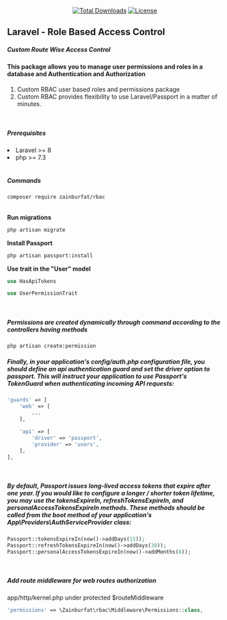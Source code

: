 <p align="center">
    <a href="https://packagist.org/packages/zainburfat/rbac"><img
            src="https://img.shields.io/badge/Downloads-demo-green" alt="Total Downloads"></a>
    <!--<a href="https://packagist.org/packages/zainburfat/rbac"><img src="https://img.shields.io/packagist/v/laravel/framework" alt="Latest Stable Version"></a> -->
    <a href="https://packagist.org/packages/zainburfat/rbac"><img
            src="https://img.shields.io/packagist/l/laravel/framework" alt="License"></a>
</p>

<h2>Laravel - Role Based Access Control</h2>

<h5>Custom Route Wise Access Control</h5>
<h4>This package allows you to manage user permissions and roles in a database and Authentication and Authorization</h4>
<ol type="1">
    <li>Custom RBAC user based roles and permissions package</li>
    <li>Custom RBAC provides flexibility to use Laravel/Passport in a matter of minutes.</li>
</ol>

<br>
<h5>Prerequisites</h5>
<li>Laravel >= 8</li>
<li>php >= 7.3</li>

<br>
<h5>Commands</h5>

```bash
composer require zainburfat/rbac
```

<br>
<b>Run migrations</b>

```bash
php artisan migrate
```

<b>Install Passport</b>

```bash
php artisan passport:install
```

<b>Use trait in the "User" model</b>

```php
use HasApiTokens

use UserPermissionTrait
```

<br>
<h5>Permissions are created dynamically through command according to the controllers having methods</h5>

```bash
php artisan create:permission
```

<h5>Finally, in your application's config/auth.php configuration file, you should define an api authentication guard and set the driver option to passport. This will instruct your application to use Passport's TokenGuard when authenticating incoming API requests:
</h5>

```php
'guards' => [
    'web' => [
        ...
    ],
 
    'api' => [
        'driver' => 'passport',
        'provider' => 'users',
    ],
],
```

<br>
<h5>By default, Passport issues long-lived access tokens that expire after one year. If you would like to configure a longer / shorter token lifetime, you may use the tokensExpireIn, refreshTokensExpireIn, and personalAccessTokensExpireIn methods. These methods should be called from the boot method of your application's App\Providers\AuthServiceProvider class:
</h5>

```php
Passport::tokensExpireIn(now()->addDays(15));
Passport::refreshTokensExpireIn(now()->addDays(30));
Passport::personalAccessTokensExpireIn(now()->addMonths(6));
```

<br>
<h5>Add route middleware for web routes authorization</h5>
<p>app/http/kernel.php under protected $routeMiddleware</p>

```php
'permissions' => \Zainburfat\rbac\Middleware\Permissions::class,
```
